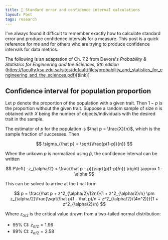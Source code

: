 ```yaml
---
title: 🧮 Standard error and confidence interval calculations
layout: Post
tags: research
---
```


I've always found it difficult to remember exactly how to calculate standard error and produce confidence intervals for a measure. This post is a quick reference for me and for others who are trying to produce confidence intervals for data metrics.

The following is an adaptation of Ch. 7.2 from Devore's *Probability & Statistics for Engineering and the Sciences, 8th edition* (https://faculty.ksu.edu.sa/sites/default/files/probability_and_statistics_for_engineering_and_the_sciences.pdf)[(link)]

## Confidence interval for population proportion

Let $p$ denote the proportion of the population with a given trait. Then $1-p$ is the proportion without the given trait. Suppose a random sample of size $n$ is obtained with $X$ being the number of objects/individuals with the desired trait in the sample.

The estimator of $p$ for the population is $\hat p = \frac{X}{n}$, which is the sample fraction of successes. Then

$$
\sigma_{\hat p} = \sqrt{\frac{p(1-p)}{n}}
$$

When the unkown $p$ is normalized using $\hat p$, the confidence interval can be written

$$
P\left( -z_{\alpha/2} < \frac{\hat p - p}{\sqrt{p(1-p)/n}} \right) \approx 1 - \alpha
$$

This can be solved to arrive at the final form

$$
p = \frac{\hat p + z^2_{\alpha/2}/(2n)}{1 + z^2_{\alpha/2}/n} \pm z_{\alpha/2}\frac{\sqrt{\hat p(1 - \hat p)/n + z^2_{\alpha/2}/(4n^2)}}{1 + z^2_{\alpha/2}/n}
$$

Where $z_{\alpha/2}$ is the critical value drawn from a two-tailed normal distribution:

- 95% CI: $z_{\alpha/2} = 1.96$
- 99% CI: $z_{\alpha/2} = 2.58$